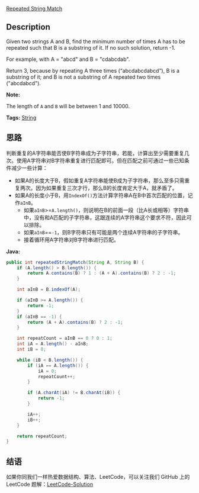 [Repeated String Match][title]

## Description

Given two strings A and B, find the minimum number of times A has to be repeated such that B is a substring of it. If no such solution, return -1.

For example, with A = "abcd" and B = "cdabcdab".

Return 3, because by repeating A three times (“abcdabcdabcd”), B is a substring of it; and B is not a substring of A repeated two times ("abcdabcd").

**Note:**

The length of `A` and `B` will be between 1 and 10000.

**Tags:** [String](https://leetcode.com/tag/string/)

## 思路

判断重复的A字符串能否使B字符串成为子字符串，若能，计算出至少需要重复几次。使用A字符串对B字符串重复进行匹配即可。但在匹配之前可通过一些已知条件减少一些计算：

- 如果A的长度大于B，假如重复A字符串能使B成为子字符串，那么至多只需重复两次。因为如果重复三次才行，那么B的长度肯定大于A，就矛盾了。
- 如果A的长度小于B，用`IndexOf()`方法计算字符串A在B中首次匹配的位置，记作`aInB`。
    - 如果`aInB`>=`A.length()`，则说明在B的前面一段（比A长或相等）字符串中，没有和A匹配的子字符串，这跟连续的A字符串这个要求不符，因此可以排除。
    - 如果`aInB`==`-1`，则B字符串只有可能是两个连续A字符串的子字符串。
    - 接着循环用A字符串对B字符串进行匹配。

**Java:**

```java
public int repeatedStringMatch(String A, String B) {
    if (A.length() > B.length()) {
        return A.contains(B) ? 1 : (A + A).contains(B) ? 2 : -1;
    }

    int aInB = B.indexOf(A);

    if (aInB >= A.length()) {
        return -1;
    }
    if (aInB == -1) {
        return (A + A).contains(B) ? 2 : -1;
    }

    int repeatCount = aInB == 0 ? 0 : 1;
    int iA = A.length() - aInB;
    int iB = 0;

    while (iB < B.length()) {
        if (iA == A.length()) {
            iA = 0;
            repeatCount++;
        }

        if (A.charAt(iA) != B.charAt(iB)) {
            return -1;
        }

        iA++;
        iB++;
    }

    return repeatCount;
}
```

## 结语

如果你同我们一样热爱数据结构、算法、LeetCode，可以关注我们 GitHub 上的 LeetCode 题解：[LeetCode-Solution][ls]

[title]: https://leetcode.com/problems/repeated-string-match/description/
[ls]: https://github.com/RichCodersAndMe/LeetCode-Solution